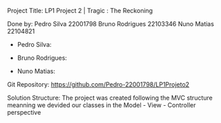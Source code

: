Project Title:
LP1 Project 2 | Tragic : The Reckoning

Done by:
Pedro Silva 22001798
Bruno Rodrigues 22103346
Nuno Matias 22104821

- Pedro Silva:

- Bruno Rodrigues:

- Nuno Matias:

Git Repository:
https://github.com/Pedro-22001798/LP1Projeto2

Solution Structure:
The project was created following the MVC structure meanning we devided our classes in the
Model - View - Controller perspective
